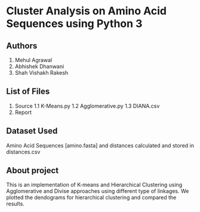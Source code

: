# Cluster Analysis on Amino Acid Sequences using Python 3

## Authors
1. Mehul Agrawal
2. Abhishek Dhanwani
3. Shah Vishakh Rakesh

## List of Files
1. Source
1.1 K-Means.py
1.2 Agglomerative.py
1.3 DIANA.csv
2. Report

## Dataset Used
Amino Acid Sequences [amino.fasta] and distances calculated and stored in distances.csv

## About project
This is an implementation of K-means and Hierarchical Clustering using Agglomerative and Divise approaches using different type of linkages. We plotted the dendograms for hierarchical clustering and compared the results.
